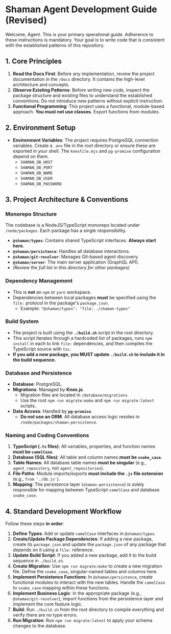 # Shaman Agent Development Guide (Revised)

Welcome, Agent. This is your primary operational guide. Adherence to these instructions is mandatory. Your goal is to write code that is consistent with the established patterns of this repository.

## 1. Core Principles

1.  **Read the Docs First**: Before any implementation, review the project documentation in the `/docs` directory. It contains the high-level architecture and concepts.
2.  **Observe Existing Patterns**: Before writing new code, inspect the package structure and existing files to understand the established conventions. Do not introduce new patterns without explicit instruction.
3.  **Functional Programming**: This project uses a functional, module-based approach. **You must not use classes.** Export functions from modules.

## 2. Environment Setup

-   **Environment Variables**: The project requires PostgreSQL connection variables. Create a `.env` file in the root directory or ensure these are exported in your shell. The `knexfile.mjs` and `pg-promise` configuration depend on them.
    -   `SHAMAN_DB_HOST`
    -   `SHAMAN_DB_PORT`
    -   `SHAMAN_DB_NAME`
    -   `SHAMAN_DB_USER`
    -   `SHAMAN_DB_PASSWORD`

## 3. Project Architecture & Conventions

### Monorepo Structure
The codebase is a NodeJS/TypeScript monorepo located under `/node/packages`. Each package has a single responsibility.

-   **`@shaman/types`**: Contains shared TypeScript interfaces. **Always start here.**
-   **`@shaman/persistence`**: Handles all database interactions.
-   **`@shaman/git-resolver`**: Manages Git-based agent discovery.
-   **`@shaman/server`**: The main server application (GraphQL API).
-   *(Review the full list in this directory for other packages)*

### Dependency Management
-   This is **not** an `npm` or `yarn` workspace.
-   Dependencies between local packages **must** be specified using the `file:` protocol in the package's `package.json`.
    -   Example: `"@shaman/types": "file:../shaman-types"`

### Build System
-   The project is built using the **`./build.sh`** script in the root directory.
-   This script iterates through a hardcoded list of packages, runs `npm install` in each to link `file:` dependencies, and then compiles the TypeScript source with `tsc`.
-   **If you add a new package, you MUST update `./build.sh` to include it in the build sequence.**

### Database and Persistence
-   **Database**: PostgreSQL.
-   **Migrations**: Managed by **Knex.js**.
    -   Migration files are located in `/database/migrations`.
    -   Use the root `npm run migrate:make` and `npm run migrate:latest` scripts.
-   **Data Access**: Handled by **`pg-promise`**.
    -   **Do not use an ORM**. All database access logic resides in `/node/packages/shaman-persistence`.

### Naming and Coding Conventions
1.  **TypeScript (`.ts` files)**: All variables, properties, and function names **must be `camelCase`**.
2.  **Database (SQL files)**: All table and column names **must be `snake_case`**.
3.  **Table Names**: All database table names **must be singular** (e.g., `agent_repository`, not `agent_repositories`).
4.  **File Paths**: Module imports/exports **must include the `.js` file extension** (e.g., `from './db.js'`).
5.  **Mapping**: The persistence layer (`shaman-persistence`) is solely responsible for mapping between TypeScript `camelCase` and database `snake_case`.

## 4. Standard Development Workflow

Follow these steps **in order**:

1.  **Define Types**: Add or update `camelCase` interfaces in `@shaman/types`.
2.  **Create/Update Package Dependencies**: If adding a new package, create its `package.json` and update the `package.json` of any package that depends on it using a `file:` reference.
3.  **Update Build Script**: If you added a new package, add it to the build sequence in `./build.sh`.
4.  **Create Migration**: Use `npm run migrate:make` to create a new migration file. Define the `snake_case`, singular-named tables and columns here.
5.  **Implement Persistence Functions**: In `@shaman/persistence`, create functional modules to interact with the new tables. Handle the `camelCase` to `snake_case` mapping within these functions.
6.  **Implement Business Logic**: In the appropriate package (e.g., `@shaman/git-resolver`), import functions from the persistence layer and implement the core feature logic.
7.  **Build**: Run `./build.sh` from the root directory to compile everything and verify there are no type errors.
8.  **Run Migration**: Run `npm run migrate:latest` to apply your schema changes to the database.
